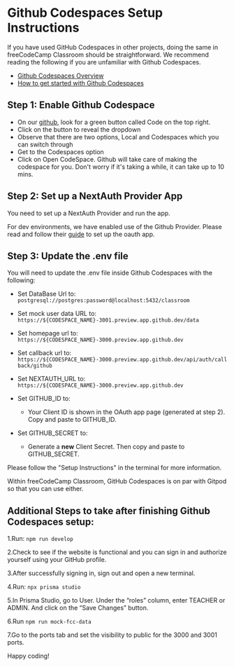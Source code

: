 # Github Codespaces Setup Instructions

If you have used GitHub Codespaces in other projects, doing the same in freeCodeCamp Classroom should be straightforward. We recommend reading the following if you are unfamiliar with Github Codespaces.

- [Github Codespaces Overview](https://docs.github.com/en/codespaces/overview)
- [How to get started with Github Codespaces](https://docs.github.com/en/codespaces/getting-started)

## Step 1: Enable Github Codespace

- On our [github](https://github.com/freeCodeCamp/classroom), look for a green button called Code on the top right.
- Click on the button to reveal the dropdown
- Observe that there are two options, Local and Codespaces which you can switch through
- Get to the Codespaces option
- Click on Open CodeSpace. Github will take care of making the codespace for you. Don't worry if it's taking a while, it can take up to 10 mins.

## Step 2: Set up a NextAuth Provider App

You need to set up a NextAuth Provider and run the app.

For dev environments, we have enabled use of the Github Provider. Please read and follow their [guide](https://docs.github.com/en/developers/apps/building-oauth-apps/creating-an-oauth-app) to set up the oauth app.

## Step 3: Update the .env file

You will need to update the .env file inside Github Codespaces with the following:

- Set DataBase Url to:
  `postgresql://postgres:password@localhost:5432/classroom`

- Set mock user data URL to:  
  `https://${CODESPACE_NAME}-3001.preview.app.github.dev/data`

- Set homepage url to:  
  `https://${CODESPACE_NAME}-3000.preview.app.github.dev`

- Set callback url to:
  `https://${CODESPACE_NAME}-3000.preview.app.github.dev/api/auth/callback/github`

- Set NEXTAUTH_URL to:
  `https://${CODESPACE_NAME}-3000.preview.app.github.dev`

- Set GITHUB_ID to:
  - Your Client ID is shown in the OAuth app page (generated at step 2). Copy and paste to GITHUB_ID.
- Set GITHUB_SECRET to:
  - Generate a **new** Client Secret. Then copy and paste to GITHUB_SECRET.

Please follow the "Setup Instructions" in the terminal for more information.

Within freeCodeCamp Classroom, GitHub Codespaces is on par with Gitpod so that you can use either.

## Additional Steps to take after finishing Github Codespaces setup:

1.Run: `npm run develop`

2.Check to see if the website is functional and you can sign in and authorize yourself using your GitHub profile.

3.After successfully signing in, sign out and open a new terminal.

4.Run: `npx prisma studio`

5.In Prisma Studio, go to User. Under the “roles” column, enter TEACHER or ADMIN. And click on the “Save Changes” button.

6.Run `npm run mock-fcc-data`

7.Go to the ports tab and set the visibility to public for the 3000 and 3001 ports.

Happy coding!
